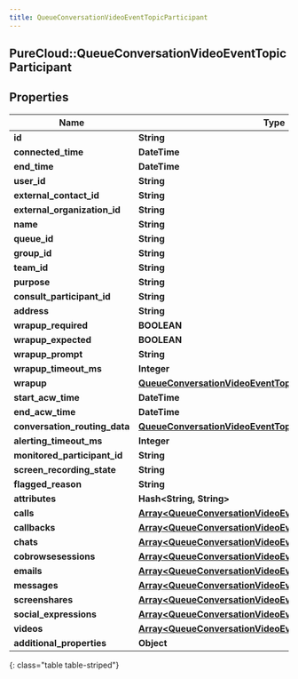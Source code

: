 ```yaml
---
title: QueueConversationVideoEventTopicParticipant
---
```

## PureCloud::QueueConversationVideoEventTopicParticipant

## Properties

|Name | Type | Description | Notes|
|------------ | ------------- | ------------- | -------------|
| **id** | **String** |  | [optional] |
| **connected_time** | **DateTime** |  | [optional] |
| **end_time** | **DateTime** |  | [optional] |
| **user_id** | **String** |  | [optional] |
| **external_contact_id** | **String** |  | [optional] |
| **external_organization_id** | **String** |  | [optional] |
| **name** | **String** |  | [optional] |
| **queue_id** | **String** |  | [optional] |
| **group_id** | **String** |  | [optional] |
| **team_id** | **String** |  | [optional] |
| **purpose** | **String** |  | [optional] |
| **consult_participant_id** | **String** |  | [optional] |
| **address** | **String** |  | [optional] |
| **wrapup_required** | **BOOLEAN** |  | [optional] |
| **wrapup_expected** | **BOOLEAN** |  | [optional] |
| **wrapup_prompt** | **String** |  | [optional] |
| **wrapup_timeout_ms** | **Integer** |  | [optional] |
| **wrapup** | [**QueueConversationVideoEventTopicWrapup**](QueueConversationVideoEventTopicWrapup.html) |  | [optional] |
| **start_acw_time** | **DateTime** |  | [optional] |
| **end_acw_time** | **DateTime** |  | [optional] |
| **conversation_routing_data** | [**QueueConversationVideoEventTopicConversationRoutingData**](QueueConversationVideoEventTopicConversationRoutingData.html) |  | [optional] |
| **alerting_timeout_ms** | **Integer** |  | [optional] |
| **monitored_participant_id** | **String** |  | [optional] |
| **screen_recording_state** | **String** |  | [optional] |
| **flagged_reason** | **String** |  | [optional] |
| **attributes** | **Hash&lt;String, String&gt;** |  | [optional] |
| **calls** | [**Array&lt;QueueConversationVideoEventTopicCall&gt;**](QueueConversationVideoEventTopicCall.html) |  | [optional] |
| **callbacks** | [**Array&lt;QueueConversationVideoEventTopicCallback&gt;**](QueueConversationVideoEventTopicCallback.html) |  | [optional] |
| **chats** | [**Array&lt;QueueConversationVideoEventTopicChat&gt;**](QueueConversationVideoEventTopicChat.html) |  | [optional] |
| **cobrowsesessions** | [**Array&lt;QueueConversationVideoEventTopicCobrowse&gt;**](QueueConversationVideoEventTopicCobrowse.html) |  | [optional] |
| **emails** | [**Array&lt;QueueConversationVideoEventTopicEmail&gt;**](QueueConversationVideoEventTopicEmail.html) |  | [optional] |
| **messages** | [**Array&lt;QueueConversationVideoEventTopicMessage&gt;**](QueueConversationVideoEventTopicMessage.html) |  | [optional] |
| **screenshares** | [**Array&lt;QueueConversationVideoEventTopicScreenshare&gt;**](QueueConversationVideoEventTopicScreenshare.html) |  | [optional] |
| **social_expressions** | [**Array&lt;QueueConversationVideoEventTopicSocialExpression&gt;**](QueueConversationVideoEventTopicSocialExpression.html) |  | [optional] |
| **videos** | [**Array&lt;QueueConversationVideoEventTopicVideo&gt;**](QueueConversationVideoEventTopicVideo.html) |  | [optional] |
| **additional_properties** | **Object** |  | [optional] |
{: class="table table-striped"}


